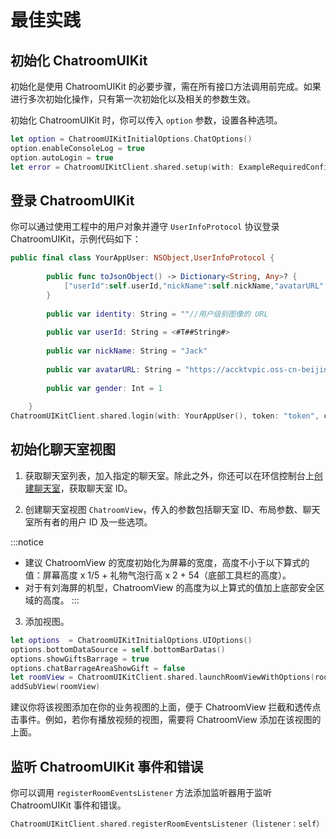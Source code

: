 # 最佳实践

## 初始化 ChatroomUIKit

初始化是使用 ChatroomUIKit 的必要步骤，需在所有接口方法调用前完成。如果进行多次初始化操作，只有第一次初始化以及相关的参数生效。

初始化 ChatroomUIKit 时，你可以传入 `option` 参数，设置各种选项。

```Swift
let option = ChatroomUIKitInitialOptions.ChatOptions()
option.enableConsoleLog = true
option.autoLogin = true
let error = ChatroomUIKitClient.shared.setup(with: ExampleRequiredConfig.appKey,option: option)
```

## 登录 ChatroomUIKit

你可以通过使用工程中的用户对象并遵守 `UserInfoProtocol` 协议登录 ChatroomUIKit，示例代码如下：

```Swift
public final class YourAppUser: NSObject,UserInfoProtocol {
        
        public func toJsonObject() -> Dictionary<String, Any>? {
            ["userId":self.userId,"nickName":self.nickName,"avatarURL":self.avatarURL,"identity":self.identity,"gender":self.gender]
        }
        
        public var identity: String = ""//用户级别图像的 URL
        
        public var userId: String = <#T##String#>
        
        public var nickName: String = "Jack"
        
        public var avatarURL: String = "https://accktvpic.oss-cn-beijing.aliyuncs.com/pic/sample_avatar/sample_avatar_1.png"
        
        public var gender: Int = 1
        
    }
ChatroomUIKitClient.shared.login(with: YourAppUser(), token: "token", completion: <#T##(ChatError?) -> Void#>)
```

## 初始化聊天室视图

1. 获取聊天室列表，加入指定的聊天室。除此之外，你还可以在环信控制台上[创建聊天室](/product/enable_and_configure_IM.html#创建聊天室)，获取聊天室 ID。

2. 创建聊天室视图 `ChatroomView`，传入的参数包括聊天室 ID、布局参数、聊天室所有者的用户 ID 及一些选项。

:::notice
- 建议 ChatroomView 的宽度初始化为屏幕的宽度，高度不小于以下算式的值：屏幕高度 x 1/5 + 礼物气泡行高 x 2 + 54（底部工具栏的高度）。
- 对于有刘海屏的机型，ChatroomView 的高度为以上算式的值加上底部安全区域的高度。
:::

3. 添加视图。

```Swift
let options  = ChatroomUIKitInitialOptions.UIOptions()
options.bottomDataSource = self.bottomBarDatas()
options.showGiftsBarrage = true
options.chatBarrageAreaShowGift = false
let roomView = ChatroomUIKitClient.shared.launchRoomViewWithOptions(roomId: self.roomId, frame: CGRect(x: 0, y: ScreenHeight/2.0, width: ScreenWidth, height: ScreenHeight/2.0), ownerId: "Chatroom's owner user id", options: options)
addSubView(roomView)
```

建议你将该视图添加在你的业务视图的上面，便于 ChatroomView 拦截和透传点击事件。例如，若你有播放视频的视图，需要将 ChatroomView 添加在该视图的上面。

## 监听 ChatroomUIKit 事件和错误

你可以调用 `registerRoomEventsListener` 方法添加监听器用于监听 ChatroomUIKit 事件和错误。

```Swift
ChatroomUIKitClient.shared.registerRoomEventsListener（listener：self）
```